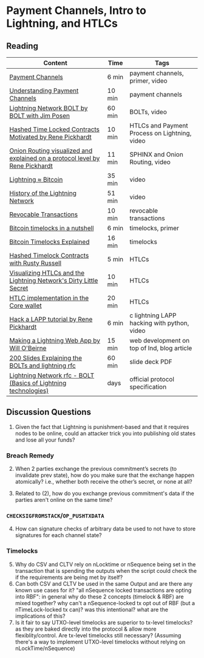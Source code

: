 # Payment Channels, Intro to Lightning, and HTLCs

## Reading

| Content                                                                                       | Time  | Tags                    |
|-----------------------------------------------------------------------------------------------|-------|-------------------------|
[Payment Channels](https://www.youtube.com/watch?v=4SdBa8ZOfqg) | 6 min | payment channels, primer, video |
[Understanding Payment Channels](https://blog.chainside.net/understanding-payment-channels-4ab018be79d4) | 10 min | payment channels |
[Lightning Network BOLT by BOLT with Jim Posen](https://www.youtube.com/watch?v=Ysj2yobFMF4) | 60 min | BOLTs, video |
[Hashed Time Locked Contracts Motivated by Rene Pickhardt](https://www.youtube.com/watch?v=Ol12GrAy8yk) | 10 min | HTLCs and Payment Process on Lightning, video |
[Onion Routing visualized and explained on a protocol level by Rene Pickhardt](https://www.youtube.com/watch?v=toarjBSPFqI) | 11 min | SPHINX and Onion Routing, video |
[Lightning ≈ Bitcoin](https://www.youtube.com/watch?v=8lMLo-7yF5k) | 35 min | video |
[History of the Lightning Network](https://www.youtube.com/watch?v=HauP9F16mUM) | 51 min | video |
[Revocable Transactions](https://rusty.ozlabs.org/?p=450) | 10 min | revocable transactions |
[Bitcoin timelocks in a nutshell](https://medium.com/@RobinHung/bitcoin-timelocks-in-a-nutshell-4c95aafc7a59) | 6 min | timelocks, primer |
[Bitcoin Timelocks Explained](https://medium.com/summa-technology/bitcoins-time-locks-27e0c362d7a1) | 16 min | timelocks |
[Hashed Timelock Contracts with Rusty Russell](https://rusty.ozlabs.org/?p=462) | 5 min | HTLCs |
[Visualizing HTLCs and the Lightning Network's Dirty Little Secret](https://medium.com/@peter_r/visualizing-htlcs-and-the-lightning-networks-dirty-little-secret-cb9b5773a0) | 10 min | HTLCs |
[HTLC implementation in the Core wallet](https://github.com/bitcoin/bitcoin/pull/7601) | 20 min | HTLCs |
[Hack a LAPP tutorial by Rene Pickhardt](https://www.youtube.com/watch?v=HXVDwRnU7_I) | 6 min | c lightning LAPP hacking with python, video |
[Making a Lightning Web App by Will O'Beirne](https://medium.com/@wbobeirne/making-a-lightning-web-app-part-1-4a13c82f3f78) | 15 min | web development on top of lnd, blog article|
[200 Slides Explaining the BOLTs and lightning rfc](https://commons.wikimedia.org/wiki/File:Introduction_to_the_Lightning_Network_Protocol_and_the_Basics_of_Lightning_Technology_(BOLT_aka_Lightning-rfc).pdf) | 60 min | slide deck PDF |
[Lightning Network rfc - BOLT (Basics of Lightning technologies)](https://github.com/lightningnetwork/lightning-rfc) |days | official protocol specification |




## Discussion Questions

1. Given the fact that Lightning is punishment-based and that it requires nodes to be online, could an attacker trick you into publishing old states and lose all your funds?

### Breach Remedy
2. When 2 parties exchange the previous commitment’s secrets (to invalidate prev state), how do you make sure that the exchange happen atomically? i.e., whether both receive the other’s secret, or none at all?

3. Related to (2), how do you exchange previous commitment's data if the parties aren't online on the same time?

### `CHECKSIGFROMSTACK`/`OP_PUSHTXDATA`
4. How can signature checks of arbitrary data be used to not have to store signatures for each channel state?

### Timelocks
5. Why do CSV and CLTV rely on nLocktime or nSequence being set in the transaction that is spending the outputs when the script could check the if the requirements are being met by itself?
6. Can both CSV and CLTV be used in the same Output and are there any known use cases for it?
"all nSequence locked transactions are opting into RBF": in general why do these 2 concepts (timelock & RBF) are mixed together? why can't a nSequence-locked tx opt out of RBF (but a nTimeLock-locked tx can)? was this intentional? what are the implications of this?
7. Is it fair to say UTXO-level timelocks are superior to tx-level timelocks? as they are baked directly into the protocol & allow more flexiblity/control. Are tx-level timelocks still necessary? (Assuming there's a way to implement UTXO-level timelocks without relying on nLockTime/nSequence)
